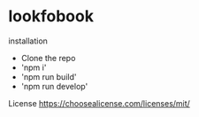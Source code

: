 # lookfobook

installation
- Clone the repo
- 'npm i'
- 'npm run build'
- 'npm run develop'

License 
 https://choosealicense.com/licenses/mit/
